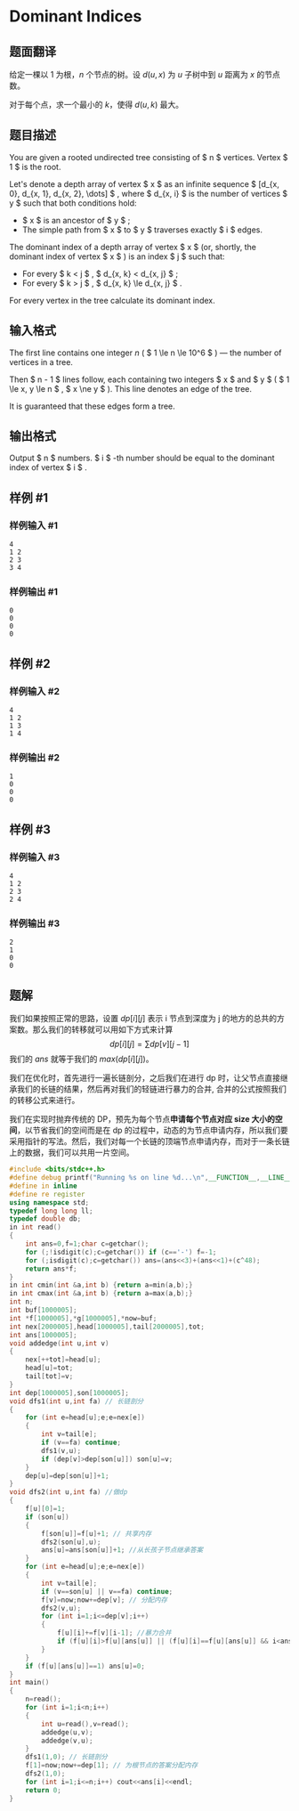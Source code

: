# Dominant Indices

## 题面翻译

给定一棵以 $1$ 为根，$n$ 个节点的树。设 $d(u,x)$ 为 $u$ 子树中到 $u$ 距离为 $x$ 的节点数。  

对于每个点，求一个最小的 $k$，使得 $d(u,k)$ 最大。

## 题目描述

You are given a rooted undirected tree consisting of $ n $ vertices. Vertex $ 1 $ is the root.

Let's denote a depth array of vertex $ x $ as an infinite sequence $ [d_{x, 0}, d_{x, 1}, d_{x, 2}, \dots] $ , where $ d_{x, i} $ is the number of vertices $ y $ such that both conditions hold:

- $ x $ is an ancestor of $ y $ ;
- The simple path from $ x $ to $ y $ traverses exactly $ i $ edges.

The dominant index of a depth array of vertex $ x $ (or, shortly, the dominant index of vertex $ x $ ) is an index $ j $ such that:

- For every $ k < j $ , $ d_{x, k} < d_{x, j} $ ;
- For every $ k > j $ , $ d_{x, k} \le d_{x, j} $ .

For every vertex in the tree calculate its dominant index.

## 输入格式

The first line contains one integer $n$ ( $ 1 \le n \le 10^6 $ ) — the number of vertices in a tree.

Then $ n - 1 $ lines follow, each containing two integers $ x $ and $ y $ ( $ 1 \le x, y \le n $ , $ x \ne y $ ). This line denotes an edge of the tree.

It is guaranteed that these edges form a tree.

## 输出格式

Output $ n $ numbers. $ i $ -th number should be equal to the dominant index of vertex $ i $ .

## 样例 #1

### 样例输入 #1

```
4
1 2
2 3
3 4
```

### 样例输出 #1

```
0
0
0
0
```

## 样例 #2

### 样例输入 #2

```
4
1 2
1 3
1 4
```

### 样例输出 #2

```
1
0
0
0
```

## 样例 #3

### 样例输入 #3

```
4
1 2
2 3
2 4
```

### 样例输出 #3

```
2
1
0
0
```


## 题解
我们如果按照正常的思路，设置 $dp[i][j]$ 表示 i 节点到深度为 j 的地方的总共的方案数。那么我们的转移就可以用如下方式来计算
$$
dp[i][j]=\sum dp[v][j-1]
$$
我们的 $ans$ 就等于我们的 $max(dp[i][j])$。

我们在优化时，首先进行一遍长链剖分，之后我们在进行 dp 时，让父节点直接继承我们的长链的结果，然后再对我们的轻链进行暴力的合并, 合并的公式按照我们的转移公式来进行。

我们在实现时抛弃传统的 DP，预先为每个节点**申请每个节点对应 size 大小的空间**，以节省我们的空间而是在 dp 的过程中，动态的为节点申请内存，所以我们要采用指针的写法。然后，我们对每一个长链的顶端节点申请内存，而对于一条长链上的数据，我们可以共用一片空间。



```cpp
#include <bits/stdc++.h>
#define debug printf("Running %s on line %d...\n",__FUNCTION__,__LINE__)
#define in inline
#define re register
using namespace std;
typedef long long ll;
typedef double db;
in int read()
{
    int ans=0,f=1;char c=getchar();
    for (;!isdigit(c);c=getchar()) if (c=='-') f=-1;
    for (;isdigit(c);c=getchar()) ans=(ans<<3)+(ans<<1)+(c^48);
    return ans*f;
}
in int cmin(int &a,int b) {return a=min(a,b);}
in int cmax(int &a,int b) {return a=max(a,b);}
int n;
int buf[1000005];
int *f[1000005],*g[1000005],*now=buf;
int nex[2000005],head[1000005],tail[2000005],tot;
int ans[1000005];
void addedge(int u,int v)
{
    nex[++tot]=head[u];
    head[u]=tot;
    tail[tot]=v;
}
int dep[1000005],son[1000005];
void dfs1(int u,int fa) // 长链剖分
{
    for (int e=head[u];e;e=nex[e])
    {
        int v=tail[e];
        if (v==fa) continue;
        dfs1(v,u);
        if (dep[v]>dep[son[u]]) son[u]=v;
    }
    dep[u]=dep[son[u]]+1;
}
void dfs2(int u,int fa) //做dp
{
    f[u][0]=1;
    if (son[u])
    {
        f[son[u]]=f[u]+1; // 共享内存
        dfs2(son[u],u);
        ans[u]=ans[son[u]]+1; //从长孩子节点继承答案
    }
    for (int e=head[u];e;e=nex[e])
    {
        int v=tail[e];
        if (v==son[u] || v==fa) continue;
        f[v]=now;now+=dep[v]; // 分配内存
        dfs2(v,u);
        for (int i=1;i<=dep[v];i++)
        {
            f[u][i]+=f[v][i-1]; //暴力合并
            if (f[u][i]>f[u][ans[u]] || (f[u][i]==f[u][ans[u]] && i<ans[u])) ans[u]=i; //更新答案
        }
    }
    if (f[u][ans[u]]==1) ans[u]=0;
}
int main()
{
    n=read();
    for (int i=1;i<n;i++)
    {
        int u=read(),v=read();
        addedge(u,v);
        addedge(v,u);
    }
    dfs1(1,0); // 长链剖分
    f[1]=now;now+=dep[1]; // 为根节点的答案分配内存
    dfs2(1,0);
    for (int i=1;i<=n;i++) cout<<ans[i]<<endl;
    return 0;
}
```
